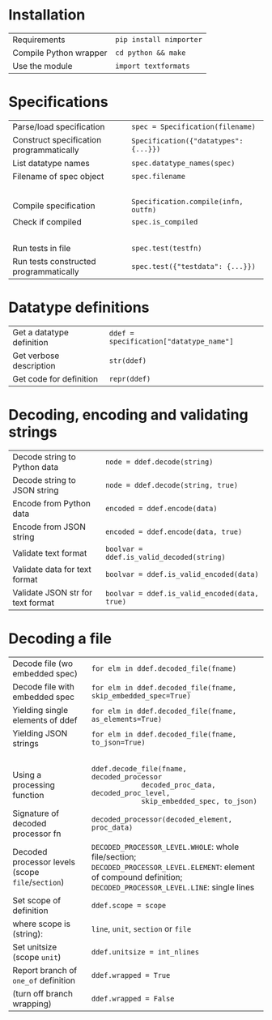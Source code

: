 # Installation

|                             |                                   |
| --------------------------  | --------------------------------- |
Requirements                  | `pip install nimporter`
Compile Python wrapper        | `cd python && make`
Use the module                | `import textformats`

# Specifications

|                             |                                   |
| --------------------------  | --------------------------------- |
Parse/load specification    | `spec = Specification(filename)`
Construct specification programmatically | `Specification({"datatypes": {...}})`
List datatype names         | `spec.datatype_names(spec)`
Filename of spec object     | `spec.filename`
&nbsp;                      | &nbsp;
Compile specification       | `Specification.compile(infn, outfn)`
Check if compiled           | `spec.is_compiled`
&nbsp;                      | &nbsp;
Run tests in file           | `spec.test(testfn)`
Run tests constructed programmatically | `spec.test({"testdata": {...}})`


# Datatype definitions

|                           |                                   |
| ------------------------- | --------------------------------- |
Get a datatype definition   | `ddef = specification["datatype_name"]`
Get verbose description     | `str(ddef)`
Get code for definition     | `repr(ddef)`


# Decoding, encoding and validating strings

|                             |                                   |
| --------------------------  | --------------------------------- |
Decode string to Python data  | `node = ddef.decode(string)`
Decode string to JSON string  | `node = ddef.decode(string, true)`
Encode from Python data       | `encoded = ddef.encode(data)`
Encode from JSON string       | `encoded = ddef.encode(data, true)`
Validate text format          | `boolvar = ddef.is_valid_decoded(string)`
Validate data for text format | `boolvar = ddef.is_valid_encoded(data)`
Validate JSON str for text format | `boolvar = ddef.is_valid_encoded(data, true)`

# Decoding a file

|                                 |                                   |
| ------------------------------- | --------------------------------- |
Decode file (wo embedded spec)    | `for elm in ddef.decoded_file(fname)`
Decode file with embedded spec    | `for elm in ddef.decoded_file(fname, skip_embedded_spec=True)`
Yielding single elements of ddef  | `for elm in ddef.decoded_file(fname, as_elements=True)`
Yielding JSON strings             | `for elm in ddef.decoded_file(fname, to_json=True)`
&nbsp;                      | &nbsp;
Using a processing function       | `ddef.decode_file(fname, decoded_processor` <br/> `            decoded_proc_data, decoded_proc_level,` <br/> `            skip_embedded_spec, to_json)`
Signature of decoded processor fn    | `decoded_processor(decoded_element, proc_data)`
Decoded processor levels <br/> (scope `file`/`section`) | `DECODED_PROCESSOR_LEVEL.WHOLE`: whole file/section; <br/> `DECODED_PROCESSOR_LEVEL.ELEMENT`: element of compound definition; <br/>  `DECODED_PROCESSOR_LEVEL.LINE`: single lines
Set scope of definition              | `ddef.scope = scope`
where scope is (string):             | `line`, `unit`, `section` or `file`
Set unitsize (scope `unit`)          | `ddef.unitsize = int_nlines`
Report branch of `one_of` definition | `ddef.wrapped = True`
(turn off branch wrapping)           | `ddef.wrapped = False`
